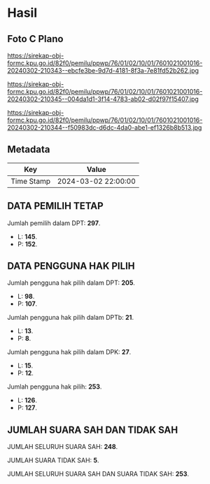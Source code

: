# Hasil

## Foto C Plano

https://sirekap-obj-formc.kpu.go.id/82f0/pemilu/ppwp/76/01/02/10/01/7601021001016-20240302-210343--ebcfe3be-9d7d-4181-8f3a-7e81fd52b262.jpg

https://sirekap-obj-formc.kpu.go.id/82f0/pemilu/ppwp/76/01/02/10/01/7601021001016-20240302-210345--004da1d1-3f14-4783-ab02-d02f97f15407.jpg

https://sirekap-obj-formc.kpu.go.id/82f0/pemilu/ppwp/76/01/02/10/01/7601021001016-20240302-210344--f50983dc-d6dc-4da0-abe1-ef1326b8b513.jpg


## Metadata

| Key        | Value               |
| ---------- | ------------------- |
| Time Stamp | 2024-03-02 22:00:00 |


## DATA PEMILIH TETAP

Jumlah pemilih dalam DPT: **297**.
 * L: **145**.
 * P: **152**.

## DATA PENGGUNA HAK PILIH

Jumlah pengguna hak pilih dalam DPT: **205**.
 * L: **98**.
 * P: **107**.

Jumlah pengguna hak pilih dalam DPTb: **21**.
 * L: **13**.
 * P: **8**.

Jumlah pengguna hak pilih dalam DPK: **27**.
 * L: **15**.
 * P: **12**.

Jumlah pengguna hak pilih: **253**.
 * L: **126**.
 * P: **127**.

## JUMLAH SUARA SAH DAN TIDAK SAH

JUMLAH SELURUH SUARA SAH: **248**.

JUMLAH SUARA TIDAK SAH: **5**.

JUMLAH SELURUH SUARA SAH DAN SUARA TIDAK SAH: **253**.


